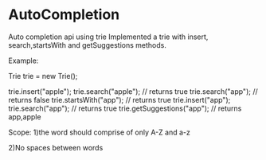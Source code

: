 # AutoCompletion
Auto completion api using trie
Implemented a trie with insert, search,startsWith  and getSuggestions methods.

Example:

Trie trie = new Trie();

trie.insert("apple");
trie.search("apple");   // returns true
trie.search("app");     // returns false
trie.startsWith("app"); // returns true
trie.insert("app");   
trie.search("app");     // returns true
trie.getSuggestions("app");   // returns app,apple

Scope:
1)the word should comprise of only A-Z and a-z

2)No spaces between words
